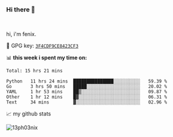 ### Hi there 👋

<br />

hi, i'm fenix.

:key: GPG key: [`3F4CDF9CE8423CF3`](https://github.com/13ph03nix.gpg)


📊 **this week i spent my time on:**
<!--START_SECTION:waka-->
```text
Total: 15 hrs 21 mins

Python   11 hrs 24 mins  ███████████████░░░░░░░░░░   59.39 % 
Go       3 hrs 50 mins   █████░░░░░░░░░░░░░░░░░░░░   20.02 % 
YAML     1 hr 53 mins    ██▒░░░░░░░░░░░░░░░░░░░░░░   09.87 % 
Other    1 hr 12 mins    █▓░░░░░░░░░░░░░░░░░░░░░░░   06.31 % 
Text     34 mins         ▓░░░░░░░░░░░░░░░░░░░░░░░░   02.96 % 
```
<!--END_SECTION:waka-->


📈 my github stats

<a>
<img align="center" src="https://github-readme-stats.vercel.app/api?username=13ph03nix&show_icons=true&hide=stars&theme=blueberry" alt="13ph03nix" />
</a>
